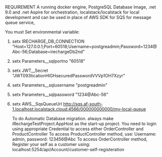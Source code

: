 REQUIREMENT
A running docker engine, PostgreSQL Database Image, .net 9.0 and .net Aspire for orchestration, localstack/localstack for local development and can be used in place of AWS SDK for SQS for message queue service,


You must Set environmental variable:
1.	 setx IRECHARGE_DB_CONNECTION "Host=127.0.0.1;Port=60518;Username=postgreadmin;Password=1234@Abc-56;Database=irechargeDb2nd"
2.	setx Parameters__sqlportno "60518"
3.	setx JWT__Secret "JWT093ticationHIGHsecuredPasswordVVVp1OH7Xzyr"
4.	setx Parameters__sqlusername "postgreadmin"
5.	setx Parameters__sqlpassword "1234@Abc-56"
6. setx AWS__SqsQueueUrl http://sqs.af-south-1.localhost.localstack.cloud:4566/000000000000/my-local-queue

   To do Automatic Database migration. always make iRechargeTestProject.AppHost as the start-up project.
   You need to login using appropriate Credential to access either OrderController and ProductController
   To access ProductController method, use: Username: admin, password: 123456@Abc
    To access OrderController method, Register your self as a customer using: localhost:5254/api/Account/customer-self-registeration
